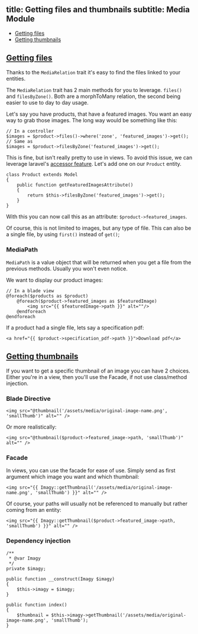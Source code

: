 title: Getting files and thumbnails
subtitle: Media Module
-------

- [Getting files](#getting-files)
- [Getting thumbnails](#getting-thumbnails)



## <a name="getting-files" class="anchor" href="#getting-files">Getting files</a>

Thanks to the `MediaRelation` trait it's easy to find the files linked to your entities.

The `MediaRelation` trait has 2 main methods for you to leverage. `files()` and `filesByZone()`. Both are a morphToMany relation, the second being easier to use to day to day usage.

Let's say you have products, that have a featured images. You want an easy way to grab those images. The long way would be something like this:

```.language-php
// In a controller
$images = $product->files()->where('zone', 'featured_images')->get();
// Same as
$images = $product->filesByZone('featured_images')->get();
```

This is fine, but isn't really pretty to use in views. To avoid this issue, we can leverage laravel's [accessor feature](https://laravel.com/docs/5.4/eloquent-mutators). Let's add one on our `Product` entity.

```.language-php
class Product extends Model
{
    public function getFeaturedImagesAttribute()
    {
        return $this->filesByZone('featured_images')->get();
    }
}
```

With this you can now call this as an attribute: `$product->featured_images`.

Of course, this is not limited to images, but any type of file. This can also be a single file, by using `first()` instead of `get()`;

### MediaPath

`MediaPath` is a value object that will be returned when you get a file from the previous methods. Usually you won't even notice.

We want to display our product images:

```.language-php
// In a blade view
@foreach($products as $product)
    @foreach($product->featured_images as $featuredImage)
        <img src="{{ $featuredImage->path }}" alt=""/>
    @endforeach
@endforeach
```

If a product had a single file, lets say a specification pdf:

```.language-markup
<a href="{{ $product->specification_pdf->path }}">Download pdf</a>
```



## <a name="getting-thumbnails" class="anchor" href="#getting-thumbnails">Getting thumbnails</a>


If you want to get a specific thumbnail of an image you can have 2 choices. Either you're in a view, then you'll use the Facade, if not use class/method injection.

### Blade Directive

``` .language-markup
<img src="@thumbnail('/assets/media/original-image-name.png', 'smallThumb')" alt="" />
```

Or more realistically:

``` .language-markup
<img src="@thumbnail($product->featured_image->path, 'smallThumb')" alt="" />
```

### Facade

In views, you can use the facade for ease of use. Simply send as first argument which image you want and which thumbnail:

``` .language-markup
<img src="{{ Imagy::getThumbnail('/assets/media/original-image-name.png', 'smallThumb') }}" alt="" />
```

Of course, your paths will usually not be referenced to manually but rather coming from an entity:


``` .language-markup
<img src="{{ Imagy::getThumbnail($product->featured_image->path, 'smallThumb') }}" alt="" />
```



### Dependency injection

``` .language-php
/**
 * @var Imagy
 */
private $imagy;

public function __construct(Imagy $imagy)
{
    $this->imagy = $imagy;
}

public function index()
{
	$thumbnail = $this->imagy->getThumbnail('/assets/media/original-image-name.png', 'smallThumb');
}
```


